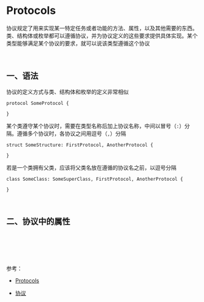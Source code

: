 # Protocols

协议规定了用来实现某一特定任务或者功能的方法、属性，以及其他需要的东西。类、结构体或枚举都可以遵循协议，并为协议定义的这些要求提供具体实现。某个类型能够满足某个协议的要求，就可以说该类型遵循这个协议


<br>

## 一、语法

协议的定义方式与类、结构体和枚举的定义非常相似

```
protocol SomeProtocol {

}
```

某个类遵守某个协议时，需要在类型名称后加上协议名称，中间以冒号（`:`）分隔。遵循多个协议时，各协议之间用逗号（`,`）分隔


```
struct SomeStructure: FirstProtocol, AnotherProtocol {

}
```

若是一个类拥有父类，应该将父类名放在遵循的协议名之前，以逗号分隔

```
class SomeClass: SomeSuperClass, FirstProtocol, AnotherProtocol {
    
}
```

<br>

## 二、协议中的属性





<br>


<br>



<br>



<br>

参考：

- [Protocols](https://docs.swift.org/swift-book/LanguageGuide/Protocols.html)

- [协议](https://swiftgg.gitbook.io/swift/swift-jiao-cheng/21_protocols)

<br>